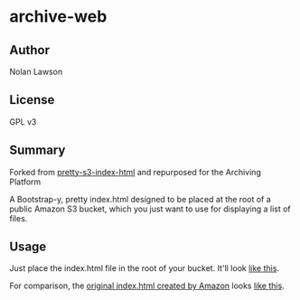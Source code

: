 archive-web
====================

Author
-------
Nolan Lawson

License
--------
GPL v3

Summary
---------

Forked from [pretty-s3-index-html][4] and repurposed for the Archiving Platform

A Bootstrap-y, pretty index.html designed to be placed at the root of a public Amazon S3 bucket, which
you just want to use for displaying a list of files.

Usage
-------

Just place the index.html file in the root of your bucket.  It'll look [like this][1].

For comparison, the [original index.html created by Amazon][2] looks [like this][3].


[1]: https://nolanlawson.s3.amazonaws.com/index.html
[2]: https://aws.amazon.com/code/1713
[3]: http://regexp.s3.amazonaws.com/list.html
[4]: https://github.com/nolanlawson/pretty-s3-index-html

